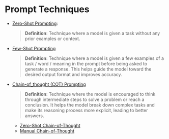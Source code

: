 # Prompt Techniques

* [Zero-Shot Prompting](./src/zero-shot.ipynb):
  
  > **Definition**: Technique where a model is given a task without any prior examples or context.
* [Few-Shot Prompting](./src/few-shot.md)

  > **Definition**: Technique where a model is given a few examples of a task / word / meaning in the prompt before being asked to generate a response. This helps guide the model toward the desired output format and improves accuracy.

* [Chain-of_thought (COT) Prompting](./src/chain-of-though.md)

  > **Definition**: Technique where the model is encouraged to think through intermediate steps to solve a problem or reach a conclusion. It helps the model break down complex tasks and make its reasoning process more explicit, leading to better answers.

  * [Zero-Shot Chain-of-Thought](./src/chain-of-thought-zero-shot.md)
  * [Manual Chain-of-Thought](./src/chain-of-thought-manual.md)